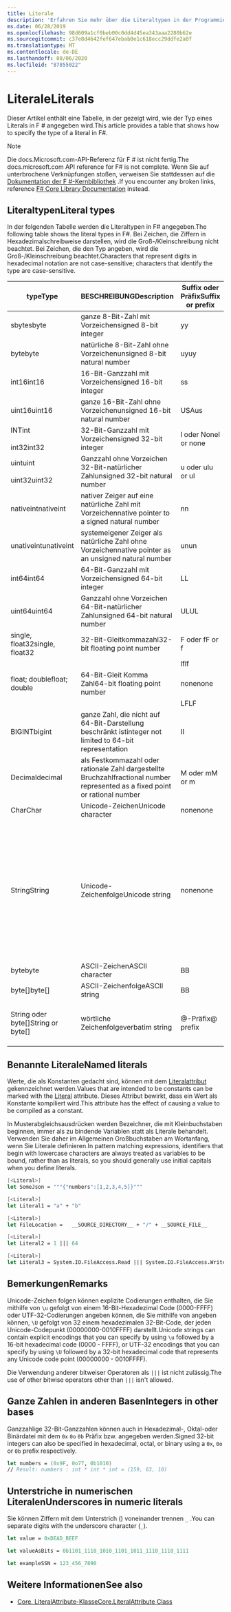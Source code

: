 ```yaml
---
title: Literale
description: 'Erfahren Sie mehr über die Literaltypen in der Programmiersprache F #.'
ms.date: 06/28/2019
ms.openlocfilehash: 98d609a1cf0beb00c0dd4d45ea343aaa2280b62e
ms.sourcegitcommit: c37e8d4642fef647ebab0e1c618ecc29ddfe2a0f
ms.translationtype: MT
ms.contentlocale: de-DE
ms.lasthandoff: 08/06/2020
ms.locfileid: "87855022"
---
```

# <a name="literals"></a><span data-ttu-id="f4c1c-103">Literale</span><span class="sxs-lookup"><span data-stu-id="f4c1c-103">Literals</span></span>

<span data-ttu-id="f4c1c-104">Dieser Artikel enthält eine Tabelle, in der gezeigt wird, wie der Typ eines Literals in F # angegeben wird.</span><span class="sxs-lookup"><span data-stu-id="f4c1c-104">This article provides a table that shows how to specify the type of a literal in F#.</span></span>

> [!NOTE]
> <span data-ttu-id="f4c1c-105">Die docs.Microsoft.com-API-Referenz für F # ist nicht fertig.</span><span class="sxs-lookup"><span data-stu-id="f4c1c-105">The docs.microsoft.com API reference for F# is not complete.</span></span> <span data-ttu-id="f4c1c-106">Wenn Sie auf unterbrochene Verknüpfungen stoßen, verweisen Sie stattdessen auf die [Dokumentation der F #-Kernbibliothek](https://fsharp.github.io/fsharp-core-docs/) .</span><span class="sxs-lookup"><span data-stu-id="f4c1c-106">If you encounter any broken links, reference [F# Core Library Documentation](https://fsharp.github.io/fsharp-core-docs/) instead.</span></span>

## <a name="literal-types"></a><span data-ttu-id="f4c1c-107">Literaltypen</span><span class="sxs-lookup"><span data-stu-id="f4c1c-107">Literal types</span></span>

<span data-ttu-id="f4c1c-108">In der folgenden Tabelle werden die Literaltypen in F# angegeben.</span><span class="sxs-lookup"><span data-stu-id="f4c1c-108">The following table shows the literal types in F#.</span></span> <span data-ttu-id="f4c1c-109">Bei Zeichen, die Ziffern in Hexadezimalschreibweise darstellen, wird die Groß-/Kleinschreibung nicht beachtet. Bei Zeichen, die den Typ angeben, wird die Groß-/Kleinschreibung beachtet.</span><span class="sxs-lookup"><span data-stu-id="f4c1c-109">Characters that represent digits in hexadecimal notation are not case-sensitive; characters that identify the type are case-sensitive.</span></span>

|<span data-ttu-id="f4c1c-110">type</span><span class="sxs-lookup"><span data-stu-id="f4c1c-110">Type</span></span>|<span data-ttu-id="f4c1c-111">BESCHREIBUNG</span><span class="sxs-lookup"><span data-stu-id="f4c1c-111">Description</span></span>|<span data-ttu-id="f4c1c-112">Suffix oder Präfix</span><span class="sxs-lookup"><span data-stu-id="f4c1c-112">Suffix or prefix</span></span>|<span data-ttu-id="f4c1c-113">Beispiele</span><span class="sxs-lookup"><span data-stu-id="f4c1c-113">Examples</span></span>|
|----|-----------|----------------|--------|
|<span data-ttu-id="f4c1c-114">sbyte</span><span class="sxs-lookup"><span data-stu-id="f4c1c-114">sbyte</span></span>|<span data-ttu-id="f4c1c-115">ganze 8-Bit-Zahl mit Vorzeichen</span><span class="sxs-lookup"><span data-stu-id="f4c1c-115">signed 8-bit integer</span></span>|<span data-ttu-id="f4c1c-116">y</span><span class="sxs-lookup"><span data-stu-id="f4c1c-116">y</span></span>|`86y`<br /><br />`0b00000101y`|
|<span data-ttu-id="f4c1c-117">byte</span><span class="sxs-lookup"><span data-stu-id="f4c1c-117">byte</span></span>|<span data-ttu-id="f4c1c-118">natürliche 8-Bit-Zahl ohne Vorzeichen</span><span class="sxs-lookup"><span data-stu-id="f4c1c-118">unsigned 8-bit natural number</span></span>|<span data-ttu-id="f4c1c-119">uy</span><span class="sxs-lookup"><span data-stu-id="f4c1c-119">uy</span></span>|`86uy`<br /><br />`0b00000101uy`|
|<span data-ttu-id="f4c1c-120">int16</span><span class="sxs-lookup"><span data-stu-id="f4c1c-120">int16</span></span>|<span data-ttu-id="f4c1c-121">16-Bit-Ganzzahl mit Vorzeichen</span><span class="sxs-lookup"><span data-stu-id="f4c1c-121">signed 16-bit integer</span></span>|<span data-ttu-id="f4c1c-122">s</span><span class="sxs-lookup"><span data-stu-id="f4c1c-122">s</span></span>|`86s`|
|<span data-ttu-id="f4c1c-123">uint16</span><span class="sxs-lookup"><span data-stu-id="f4c1c-123">uint16</span></span>|<span data-ttu-id="f4c1c-124">ganze 16-Bit-Zahl ohne Vorzeichen</span><span class="sxs-lookup"><span data-stu-id="f4c1c-124">unsigned 16-bit natural number</span></span>|<span data-ttu-id="f4c1c-125">USA</span><span class="sxs-lookup"><span data-stu-id="f4c1c-125">us</span></span>|`86us`|
|<span data-ttu-id="f4c1c-126">INT</span><span class="sxs-lookup"><span data-stu-id="f4c1c-126">int</span></span><br /><br /><span data-ttu-id="f4c1c-127">int32</span><span class="sxs-lookup"><span data-stu-id="f4c1c-127">int32</span></span>|<span data-ttu-id="f4c1c-128">32-Bit-Ganzzahl mit Vorzeichen</span><span class="sxs-lookup"><span data-stu-id="f4c1c-128">signed 32-bit integer</span></span>|<span data-ttu-id="f4c1c-129">l oder None</span><span class="sxs-lookup"><span data-stu-id="f4c1c-129">l or none</span></span>|`86`<br /><br />`86l`|
|<span data-ttu-id="f4c1c-130">uint</span><span class="sxs-lookup"><span data-stu-id="f4c1c-130">uint</span></span><br /><br /><span data-ttu-id="f4c1c-131">uint32</span><span class="sxs-lookup"><span data-stu-id="f4c1c-131">uint32</span></span>|<span data-ttu-id="f4c1c-132">Ganzzahl ohne Vorzeichen 32-Bit-natürlicher Zahl</span><span class="sxs-lookup"><span data-stu-id="f4c1c-132">unsigned 32-bit natural number</span></span>|<span data-ttu-id="f4c1c-133">u oder ul</span><span class="sxs-lookup"><span data-stu-id="f4c1c-133">u or ul</span></span>|`86u`<br /><br />`86ul`|
|<span data-ttu-id="f4c1c-134">nativeint</span><span class="sxs-lookup"><span data-stu-id="f4c1c-134">nativeint</span></span>|<span data-ttu-id="f4c1c-135">nativer Zeiger auf eine natürliche Zahl mit Vorzeichen</span><span class="sxs-lookup"><span data-stu-id="f4c1c-135">native pointer to a signed natural number</span></span>|<span data-ttu-id="f4c1c-136">n</span><span class="sxs-lookup"><span data-stu-id="f4c1c-136">n</span></span>|`123n`|
|<span data-ttu-id="f4c1c-137">unativeint</span><span class="sxs-lookup"><span data-stu-id="f4c1c-137">unativeint</span></span>|<span data-ttu-id="f4c1c-138">systemeigener Zeiger als natürliche Zahl ohne Vorzeichen</span><span class="sxs-lookup"><span data-stu-id="f4c1c-138">native pointer as an unsigned natural number</span></span>|<span data-ttu-id="f4c1c-139">un</span><span class="sxs-lookup"><span data-stu-id="f4c1c-139">un</span></span>|`0x00002D3Fun`|
|<span data-ttu-id="f4c1c-140">int64</span><span class="sxs-lookup"><span data-stu-id="f4c1c-140">int64</span></span>|<span data-ttu-id="f4c1c-141">64-Bit-Ganzzahl mit Vorzeichen</span><span class="sxs-lookup"><span data-stu-id="f4c1c-141">signed 64-bit integer</span></span>|<span data-ttu-id="f4c1c-142">L</span><span class="sxs-lookup"><span data-stu-id="f4c1c-142">L</span></span>|`86L`|
|<span data-ttu-id="f4c1c-143">uint64</span><span class="sxs-lookup"><span data-stu-id="f4c1c-143">uint64</span></span>|<span data-ttu-id="f4c1c-144">Ganzzahl ohne Vorzeichen 64-Bit-natürlicher Zahl</span><span class="sxs-lookup"><span data-stu-id="f4c1c-144">unsigned 64-bit natural number</span></span>|<span data-ttu-id="f4c1c-145">UL</span><span class="sxs-lookup"><span data-stu-id="f4c1c-145">UL</span></span>|`86UL`|
|<span data-ttu-id="f4c1c-146">single, float32</span><span class="sxs-lookup"><span data-stu-id="f4c1c-146">single, float32</span></span>|<span data-ttu-id="f4c1c-147">32-Bit-Gleitkommazahl</span><span class="sxs-lookup"><span data-stu-id="f4c1c-147">32-bit floating point number</span></span>|<span data-ttu-id="f4c1c-148">F oder f</span><span class="sxs-lookup"><span data-stu-id="f4c1c-148">F or f</span></span>|<span data-ttu-id="f4c1c-149">`4.14F` oder `4.14f`</span><span class="sxs-lookup"><span data-stu-id="f4c1c-149">`4.14F` or `4.14f`</span></span>|
|||<span data-ttu-id="f4c1c-150">lf</span><span class="sxs-lookup"><span data-stu-id="f4c1c-150">lf</span></span>|`0x00000000lf`|
|<span data-ttu-id="f4c1c-151">float; double</span><span class="sxs-lookup"><span data-stu-id="f4c1c-151">float; double</span></span>|<span data-ttu-id="f4c1c-152">64-Bit-Gleit Komma Zahl</span><span class="sxs-lookup"><span data-stu-id="f4c1c-152">64-bit floating point number</span></span>|<span data-ttu-id="f4c1c-153">none</span><span class="sxs-lookup"><span data-stu-id="f4c1c-153">none</span></span>|<span data-ttu-id="f4c1c-154">`4.14` oder `2.3E+32` oder `2.3e+32`</span><span class="sxs-lookup"><span data-stu-id="f4c1c-154">`4.14` or `2.3E+32` or `2.3e+32`</span></span>|
|||<span data-ttu-id="f4c1c-155">LF</span><span class="sxs-lookup"><span data-stu-id="f4c1c-155">LF</span></span>|`0x0000000000000000LF`|
|<span data-ttu-id="f4c1c-156">BIGINT</span><span class="sxs-lookup"><span data-stu-id="f4c1c-156">bigint</span></span>|<span data-ttu-id="f4c1c-157">ganze Zahl, die nicht auf 64-Bit-Darstellung beschränkt ist</span><span class="sxs-lookup"><span data-stu-id="f4c1c-157">integer not limited to 64-bit representation</span></span>|<span data-ttu-id="f4c1c-158">I</span><span class="sxs-lookup"><span data-stu-id="f4c1c-158">I</span></span>|`9999999999999999999999999999I`|
|<span data-ttu-id="f4c1c-159">Decimal</span><span class="sxs-lookup"><span data-stu-id="f4c1c-159">decimal</span></span>|<span data-ttu-id="f4c1c-160">als Festkommazahl oder rationale Zahl dargestellte Bruchzahl</span><span class="sxs-lookup"><span data-stu-id="f4c1c-160">fractional number represented as a fixed point or rational number</span></span>|<span data-ttu-id="f4c1c-161">M oder m</span><span class="sxs-lookup"><span data-stu-id="f4c1c-161">M or m</span></span>|<span data-ttu-id="f4c1c-162">`0.7833M` oder `0.7833m`</span><span class="sxs-lookup"><span data-stu-id="f4c1c-162">`0.7833M` or `0.7833m`</span></span>|
|<span data-ttu-id="f4c1c-163">Char</span><span class="sxs-lookup"><span data-stu-id="f4c1c-163">Char</span></span>|<span data-ttu-id="f4c1c-164">Unicode-Zeichen</span><span class="sxs-lookup"><span data-stu-id="f4c1c-164">Unicode character</span></span>|<span data-ttu-id="f4c1c-165">none</span><span class="sxs-lookup"><span data-stu-id="f4c1c-165">none</span></span>|<span data-ttu-id="f4c1c-166">`'a'` oder `'\u0061'`</span><span class="sxs-lookup"><span data-stu-id="f4c1c-166">`'a'` or `'\u0061'`</span></span>|
|<span data-ttu-id="f4c1c-167">String</span><span class="sxs-lookup"><span data-stu-id="f4c1c-167">String</span></span>|<span data-ttu-id="f4c1c-168">Unicode-Zeichenfolge</span><span class="sxs-lookup"><span data-stu-id="f4c1c-168">Unicode string</span></span>|<span data-ttu-id="f4c1c-169">none</span><span class="sxs-lookup"><span data-stu-id="f4c1c-169">none</span></span>|`"text\n"`<br /><br /><span data-ttu-id="f4c1c-170">oder</span><span class="sxs-lookup"><span data-stu-id="f4c1c-170">or</span></span><br /><br />`@"c:\filename"`<br /><br /><span data-ttu-id="f4c1c-171">oder</span><span class="sxs-lookup"><span data-stu-id="f4c1c-171">or</span></span><br /><br />`"""<book title="Paradise Lost">"""`<br /><br /><span data-ttu-id="f4c1c-172">oder</span><span class="sxs-lookup"><span data-stu-id="f4c1c-172">or</span></span><br /><br />`"string1" + "string2"`<br /><br /><span data-ttu-id="f4c1c-173">Siehe auch [Zeichen](Strings.md)folgen.</span><span class="sxs-lookup"><span data-stu-id="f4c1c-173">See also [Strings](Strings.md).</span></span>|
|<span data-ttu-id="f4c1c-174">byte</span><span class="sxs-lookup"><span data-stu-id="f4c1c-174">byte</span></span>|<span data-ttu-id="f4c1c-175">ASCII-Zeichen</span><span class="sxs-lookup"><span data-stu-id="f4c1c-175">ASCII character</span></span>|<span data-ttu-id="f4c1c-176">B</span><span class="sxs-lookup"><span data-stu-id="f4c1c-176">B</span></span>|`'a'B`|
|<span data-ttu-id="f4c1c-177">byte[]</span><span class="sxs-lookup"><span data-stu-id="f4c1c-177">byte[]</span></span>|<span data-ttu-id="f4c1c-178">ASCII-Zeichenfolge</span><span class="sxs-lookup"><span data-stu-id="f4c1c-178">ASCII string</span></span>|<span data-ttu-id="f4c1c-179">B</span><span class="sxs-lookup"><span data-stu-id="f4c1c-179">B</span></span>|`"text"B`|
|<span data-ttu-id="f4c1c-180">String oder byte[]</span><span class="sxs-lookup"><span data-stu-id="f4c1c-180">String or byte[]</span></span>|<span data-ttu-id="f4c1c-181">wörtliche Zeichenfolge</span><span class="sxs-lookup"><span data-stu-id="f4c1c-181">verbatim string</span></span>|<span data-ttu-id="f4c1c-182">@-Präfix</span><span class="sxs-lookup"><span data-stu-id="f4c1c-182">@ prefix</span></span>|<span data-ttu-id="f4c1c-183">`@"\\server\share"`Unicode-</span><span class="sxs-lookup"><span data-stu-id="f4c1c-183">`@"\\server\share"` (Unicode)</span></span><br /><br /><span data-ttu-id="f4c1c-184">`@"\\server\share"B`ASCII-</span><span class="sxs-lookup"><span data-stu-id="f4c1c-184">`@"\\server\share"B` (ASCII)</span></span>|

## <a name="named-literals"></a><span data-ttu-id="f4c1c-185">Benannte Literale</span><span class="sxs-lookup"><span data-stu-id="f4c1c-185">Named literals</span></span>

<span data-ttu-id="f4c1c-186">Werte, die als Konstanten gedacht sind, können mit dem [Literalattribut](https://msdn.microsoft.com/library/465f36ce-d146-41c0-b425-679c509cd285) gekennzeichnet werden.</span><span class="sxs-lookup"><span data-stu-id="f4c1c-186">Values that are intended to be constants can be marked with the [Literal](https://msdn.microsoft.com/library/465f36ce-d146-41c0-b425-679c509cd285) attribute.</span></span> <span data-ttu-id="f4c1c-187">Dieses Attribut bewirkt, dass ein Wert als Konstante kompiliert wird.</span><span class="sxs-lookup"><span data-stu-id="f4c1c-187">This attribute has the effect of causing a value to be compiled as a constant.</span></span>

<span data-ttu-id="f4c1c-188">In Musterabgleichsausdrücken werden Bezeichner, die mit Kleinbuchstaben beginnen, immer als zu bindende Variablen statt als Literale behandelt. Verwenden Sie daher im Allgemeinen Großbuchstaben am Wortanfang, wenn Sie Literale definieren.</span><span class="sxs-lookup"><span data-stu-id="f4c1c-188">In pattern matching expressions, identifiers that begin with lowercase characters are always treated as variables to be bound, rather than as literals, so you should generally use initial capitals when you define literals.</span></span>

```fsharp
[<Literal>]
let SomeJson = """{"numbers":[1,2,3,4,5]}"""

[<Literal>]
let Literal1 = "a" + "b"

[<Literal>]
let FileLocation =   __SOURCE_DIRECTORY__ + "/" + __SOURCE_FILE__

[<Literal>]
let Literal2 = 1 ||| 64

[<Literal>]
let Literal3 = System.IO.FileAccess.Read ||| System.IO.FileAccess.Write
```

## <a name="remarks"></a><span data-ttu-id="f4c1c-189">Bemerkungen</span><span class="sxs-lookup"><span data-stu-id="f4c1c-189">Remarks</span></span>

<span data-ttu-id="f4c1c-190">Unicode-Zeichen folgen können explizite Codierungen enthalten, die Sie mithilfe von `\u` gefolgt von einem 16-Bit-Hexadezimal Code (0000-FFFF) oder UTF-32-Codierungen angeben können, die Sie mithilfe von angeben können, `\U` gefolgt von 32 einem hexadezimalen 32-Bit-Code, der jeden Unicode-Codepunkt (00000000-0010FFFF) darstellt.</span><span class="sxs-lookup"><span data-stu-id="f4c1c-190">Unicode strings can contain explicit encodings that you can specify by using `\u` followed by a 16-bit hexadecimal code (0000 - FFFF), or UTF-32 encodings that you can specify by using `\U` followed by a 32-bit hexadecimal code that represents any Unicode code point (00000000 - 0010FFFF).</span></span>

<span data-ttu-id="f4c1c-191">Die Verwendung anderer bitweiser Operatoren als `|||` ist nicht zulässig.</span><span class="sxs-lookup"><span data-stu-id="f4c1c-191">The use of other bitwise operators other than `|||` isn't allowed.</span></span>

## <a name="integers-in-other-bases"></a><span data-ttu-id="f4c1c-192">Ganze Zahlen in anderen Basen</span><span class="sxs-lookup"><span data-stu-id="f4c1c-192">Integers in other bases</span></span>

<span data-ttu-id="f4c1c-193">Ganzzahlige 32-Bit-Ganzzahlen können auch in Hexadezimal-, Oktal-oder Binärdatei mit dem `0x` `0o` `0b` Präfix bzw. angegeben werden.</span><span class="sxs-lookup"><span data-stu-id="f4c1c-193">Signed 32-bit integers can also be specified in hexadecimal, octal, or binary using a `0x`, `0o` or `0b` prefix respectively.</span></span>

```fsharp
let numbers = (0x9F, 0o77, 0b1010)
// Result: numbers : int * int * int = (159, 63, 10)
```

## <a name="underscores-in-numeric-literals"></a><span data-ttu-id="f4c1c-194">Unterstriche in numerischen Literalen</span><span class="sxs-lookup"><span data-stu-id="f4c1c-194">Underscores in numeric literals</span></span>

<span data-ttu-id="f4c1c-195">Sie können Ziffern mit dem Unterstrich () voneinander trennen `_` .</span><span class="sxs-lookup"><span data-stu-id="f4c1c-195">You can separate digits with the underscore character (`_`).</span></span>

```fsharp
let value = 0xDEAD_BEEF

let valueAsBits = 0b1101_1110_1010_1101_1011_1110_1110_1111

let exampleSSN = 123_456_7890
```

## <a name="see-also"></a><span data-ttu-id="f4c1c-196">Weitere Informationen</span><span class="sxs-lookup"><span data-stu-id="f4c1c-196">See also</span></span>

- [<span data-ttu-id="f4c1c-197">Core. LiteralAttribute-Klasse</span><span class="sxs-lookup"><span data-stu-id="f4c1c-197">Core.LiteralAttribute Class</span></span>](https://msdn.microsoft.com/visualfsharpdocs/conceptual/core.literalattribute-class-%5bfsharp%5d)
